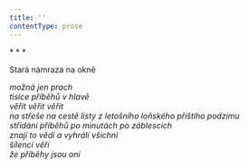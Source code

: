 ```yaml
---
title: ''
contentType: prose
---
```


<section>

\* \* \*

Stará námraza na okně

_možná jen prach  
tisíce příběhů v hlavě  
věřit věřit věřit  
na střeše na cestě listy z letošního loňského příštího podzimu  
střídání příběhů po minutách po záblescích  
znají to vědí a vyhráli všichni  
šílenci věří  
že příběhy jsou oni_

</section>
